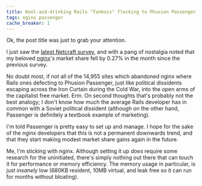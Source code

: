 ```yaml
---
title: Kool-aid-drinking Rails "fanbois" flocking to Phusion Passenger in inebriated droves
tags: nginx passenger
cache_breaker: 1
---
```


Ok, the post title was just to grab your attention.

I just saw the [latest Netcraft survey](http://news.netcraft.com/archives/2009/02/18/february_2009_web_server_survey.html), and with a pang of nostalgia noted that my beloved [nginx](/wiki/nginx)'s market share fell by 0.27% in the month since the previous survey.

No doubt most, if not all of the 14,955 sites which abandoned nginx where Rails ones defecting to Phusion Passenger, just like political dissidents escaping across the Iron Curtain during the Cold War, into the open arms of the capitalist free market. Erm. On second thoughts that's probably not the best analogy; I don't know how much the average Rails developer has in common with a Soviet political dissident (although on the other hand, Passenger is definitely a textbook example of marketing).

I'm told Passenger is pretty easy to set up and manage. I hope for the sake of the nginx developers that this is not a permanent downwards trend, and that they start making modest market share gains again in the future.

Me, I'm sticking with nginx. Although setting it up *does* require some research for the uninitiated, there's simply nothing out there that can touch it for performance or memory efficiency. The memory usage in particular, is just *insanely* low (680KB resident, 10MB virtual, and leak free so it can run for months without bloating).
